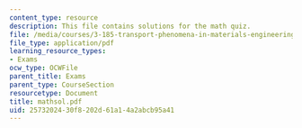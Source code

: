```yaml
---
content_type: resource
description: This file contains solutions for the math quiz.
file: /media/courses/3-185-transport-phenomena-in-materials-engineering-fall-2003/2573202430f8202d61a14a2abcb95a41_mathsol.pdf
file_type: application/pdf
learning_resource_types:
- Exams
ocw_type: OCWFile
parent_title: Exams
parent_type: CourseSection
resourcetype: Document
title: mathsol.pdf
uid: 25732024-30f8-202d-61a1-4a2abcb95a41
---
```

